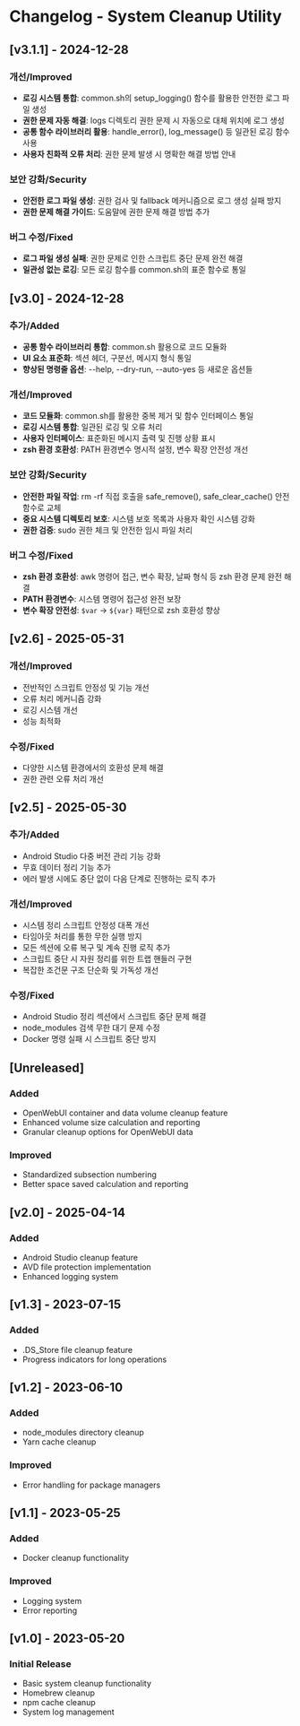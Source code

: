 # Changelog - System Cleanup Utility

## [v3.1.1] - 2024-12-28

### 개선/Improved

- **로깅 시스템 통합**: common.sh의 setup_logging() 함수를 활용한 안전한 로그 파일 생성
- **권한 문제 자동 해결**: logs 디렉토리 권한 문제 시 자동으로 대체 위치에 로그 생성
- **공통 함수 라이브러리 활용**: handle_error(), log_message() 등 일관된 로깅 함수 사용
- **사용자 친화적 오류 처리**: 권한 문제 발생 시 명확한 해결 방법 안내

### 보안 강화/Security

- **안전한 로그 파일 생성**: 권한 검사 및 fallback 메커니즘으로 로그 생성 실패 방지
- **권한 문제 해결 가이드**: 도움말에 권한 문제 해결 방법 추가

### 버그 수정/Fixed

- **로그 파일 생성 실패**: 권한 문제로 인한 스크립트 중단 문제 완전 해결
- **일관성 없는 로깅**: 모든 로깅 함수를 common.sh의 표준 함수로 통일

## [v3.0] - 2024-12-28

### 추가/Added

- **공통 함수 라이브러리 통합**: common.sh 활용으로 코드 모듈화
- **UI 요소 표준화**: 섹션 헤더, 구분선, 메시지 형식 통일
- **향상된 명령줄 옵션**: --help, --dry-run, --auto-yes 등 새로운 옵션들

### 개선/Improved

- **코드 모듈화**: common.sh를 활용한 중복 제거 및 함수 인터페이스 통일
- **로깅 시스템 통합**: 일관된 로깅 및 오류 처리
- **사용자 인터페이스**: 표준화된 메시지 출력 및 진행 상황 표시
- **zsh 환경 호환성**: PATH 환경변수 명시적 설정, 변수 확장 안전성 개선

### 보안 강화/Security

- **안전한 파일 작업**: rm -rf 직접 호출을 safe_remove(), safe_clear_cache() 안전 함수로 교체
- **중요 시스템 디렉토리 보호**: 시스템 보호 목록과 사용자 확인 시스템 강화
- **권한 검증**: sudo 권한 체크 및 안전한 임시 파일 처리

### 버그 수정/Fixed

- **zsh 환경 호환성**: awk 명령어 접근, 변수 확장, 날짜 형식 등 zsh 환경 문제 완전 해결
- **PATH 환경변수**: 시스템 명령어 접근성 완전 보장
- **변수 확장 안전성**: `$var` → `${var}` 패턴으로 zsh 호환성 향상

## [v2.6] - 2025-05-31

### 개선/Improved

- 전반적인 스크립트 안정성 및 기능 개선
- 오류 처리 메커니즘 강화
- 로깅 시스템 개선
- 성능 최적화

### 수정/Fixed

- 다양한 시스템 환경에서의 호환성 문제 해결
- 권한 관련 오류 처리 개선

## [v2.5] - 2025-05-30

### 추가/Added

- Android Studio 다중 버전 관리 기능 강화
- 무효 데이터 정리 기능 추가
- 에러 발생 시에도 중단 없이 다음 단계로 진행하는 로직 추가

### 개선/Improved

- 시스템 정리 스크립트 안정성 대폭 개선
- 타임아웃 처리를 통한 무한 실행 방지
- 모든 섹션에 오류 복구 및 계속 진행 로직 추가
- 스크립트 중단 시 자원 정리를 위한 트랩 핸들러 구현
- 복잡한 조건문 구조 단순화 및 가독성 개선

### 수정/Fixed

- Android Studio 정리 섹션에서 스크립트 중단 문제 해결
- node_modules 검색 무한 대기 문제 수정
- Docker 명령 실패 시 스크립트 중단 방지

## [Unreleased]

### Added

- OpenWebUI container and data volume cleanup feature
- Enhanced volume size calculation and reporting
- Granular cleanup options for OpenWebUI data

### Improved

- Standardized subsection numbering
- Better space saved calculation and reporting

## [v2.0] - 2025-04-14

### Added

- Android Studio cleanup feature
- AVD file protection implementation
- Enhanced logging system

## [v1.3] - 2023-07-15

### Added

- .DS_Store file cleanup feature
- Progress indicators for long operations

## [v1.2] - 2023-06-10

### Added

- node_modules directory cleanup
- Yarn cache cleanup

### Improved

- Error handling for package managers

## [v1.1] - 2023-05-25

### Added

- Docker cleanup functionality

### Improved

- Logging system
- Error reporting

## [v1.0] - 2023-05-20

### Initial Release

- Basic system cleanup functionality
- Homebrew cleanup
- npm cache cleanup
- System log management
